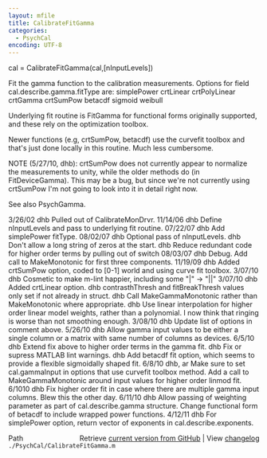 ```yaml
---
layout: mfile
title: CalibrateFitGamma
categories:
  - PsychCal
encoding: UTF-8
---
```


cal = CalibrateFitGamma(cal,[nInputLevels])

Fit the gamma function to the calibration measurements.  Options for field
cal.describe.gamma.fitType are:
   simplePower
   crtLinear
   crtPolyLinear
   crtGamma
   crtSumPow
   betacdf
   sigmoid
   weibull

Underlying fit routine is FitGamma for functional forms originally supported,
and these rely on the optimization toolbox.

Newer functions (e.g, crtSumPow, betacdf) use the curvefit toolbox and that's just
done locally in this routine.  Much less cumbersome.

NOTE (5/27/10, dhb): crtSumPow does not currently appear to normalize the
measurements to unity, while the older methods do (in FitDeviceGamma).
This may be a bug, but since we're not currently using crtSumPow I'm not
going to look into it in detail right now.

See also PsychGamma.

3/26/02  dhb  Pulled out of CalibrateMonDrvr.
11/14/06 dhb  Define nInputLevels and pass to underlying fit routine.
07/22/07 dhb  Add simplePower fitType.
08/02/07 dhb  Optional pass of nInputLevels.
         dhb  Don't allow a long string of zeros at the start.
         dhb  Reduce redundant code for higher order terms by pulling out of switch
08/03/07 dhb  Debug.  Add call to MakeMonotonic for first three components.
11/19/09 dhb  Added crtSumPow option, coded to [0-1] world and using curve fit toolbox.
3/07/10  dhb  Cosmetic to make m-lint happier, including some "|" -\> "||"
3/07/10  dhb  Added crtLinear option.
         dhb  contrasthThresh and fitBreakThresh values only set if not already in struct.
         dhb  Call MakeGammaMonotonic rather than MakeMonotonic where appropriate.
         dhb  Use linear interpolation for higher order linear model weights, rather than
              a polynomial.  I now think that ringing is worse than not smoothing enough.
3/08/10  dhb  Update list of options in comment above.
5/26/10  dhb  Allow gamma input values to be either a single column or a matrix with same number of columns as devices.
6/5/10   dhb  Extend fix above to higher order terms in the gamma fit.
         dhb  Fix or supress MATLAB lint warnings.
         dhb  Add betacdf fit option, which seems to provide a flexible sigmoidally shaped fit.
6/8/10   dhb, ar Make sure to set cal.gammaInput in options that use curvefit toolbox method.
              Add a call to MakeGammaMonotonic around input values for higher order linmod fit.
6/1010   dhb  Fix higher order fit in case where there are multiple gamma input columns.  Blew this the other day.
6/11/10  dhb  Allow passing of weighting parameter as part of cal.describe.gamma structure.  Change functional form of betacdf
              to include wrapped power functions.
4/12/11  dhb  For simplePower option, return vector of exponents in cal.describe.exponents.


<div class="code_header" style="text-align:right;">
  <span style="float:left;">Path&nbsp;&nbsp;</span> <span class="counter">Retrieve <a href=
  "https://raw.github.com/Psychtoolbox-3/Psychtoolbox-3/beta/./PsychCal/CalibrateFitGamma.m">current version from GitHub</a> | View <a href=
  "https://github.com/Psychtoolbox-3/Psychtoolbox-3/commits/beta/./PsychCal/CalibrateFitGamma.m">changelog</a></span>
</div>
<div class="code">
  <code>./PsychCal/CalibrateFitGamma.m</code>
</div>
